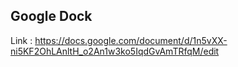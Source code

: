 ## Google Dock

Link : https://docs.google.com/document/d/1n5vXX-ni5KF2OhLAnltH_o2An1w3ko5IqdGvAmTRfqM/edit
